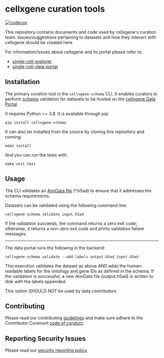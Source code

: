 # cellxgene curation tools

[![codecov](https://codecov.io/gh/chanzuckerberg/single-cell-curation/branch/main/graph/badge.svg?token=J8OT7OXKHJ)](https://codecov.io/gh/chanzuckerberg/single-cell-curation)

This repository contains documents and code used by cellxgene's curation team. Issues/suggestions pertaining to datasets and how they interact with cellxgene should be created here. 

For information/issues about cellxgene and its portal please refer to:

- [single-cell-explorer](https://github.com/chanzuckerberg/single-cell-explorer)
- [single-cell-data-portal](https://github.com/chanzuckerberg/single-cell-data-portal)

## Installation

The primary curation tool is the `cellxgene-schema` CLI. It enables curators to perform [schema](./schema/3.0.0/schema.md) validation for datasets to be hosted on the [cellxgene Data Portal](https://cellxgene.cziscience.com/).

It requires Python >= 3.8. It is available through pip:

```
pip install cellxgene-schema
```

It can also be installed from the source by cloning this repository and running:

```
make install 
```

And you can run the tests with:

```
make unit-test
```

## Usage

The CLI validates an [AnnData file](https://anndata.readthedocs.io/en/latest/) (\*.h5ad) to ensure that it addresses the schema requirements.

Datasets can be validated using the following command line:

```
cellxgene-schema validate input.h5ad
```

If the validation succeeds, the command returns a zero exit code; otherwise, it returns a non-zero exit code and prints validation failure messages.


---

The data portal runs the following in the backend:

```
cellxgene-schema validate --add-labels output.h5ad input.h5ad
```

This execution validates the dataset as above AND adds the human-readable labels for the ontology and gene IDs as defined in the schema. If the validation is successful, a new AnnData file (output.h5ad) is written to disk with the labels appended.

This option SHOULD NOT be used by data contributors.

## Contributing

Please read our contributing [guidelines](CONTRIBUTING.md) and make sure adhere to the Contributor Covenant [code of conduct](https://github.com/chanzuckerberg/.github/blob/master/CODE_OF_CONDUCT.md). 

## Reporting Security Issues                     
                                                
Please read our [security reporting policy](SECURITY.md)
